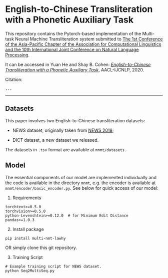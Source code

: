 # English-to-Chinese Transliteration with a Phonetic Auxiliary Task

This repository contains the Pytorch-based implementation of the Multi-task Neural Machine Transliteration system submitted to
[The 1st Conference of the Asia-Pacific Chapter of the Association for Computational Linguistics and the 10th International Joint Conference on Natural Language Processing](http://aacl2020.org/). 

It can be accessed in Yuan He and Shay B. Cohen: *[English-to-Chinese Transliteration with a Phonetic Auxiliary Task](http://???)*, AACL-IJCNLP, 2020.


Citation:
```
...
```

------------
## Datasets
This paper involves two English-to-Chinese transliteration datasets: 

   - NEWS dataset, originally taken from [NEWS 2018](http://workshop.colips.org/news2018/dataset.html);

   - DICT dataset, a new dataset we released.
  
The datasets in `.tsv` format are available at `mnmt/datasets`.

## Model
The essential components of our model are implemented individually and the code is available in the directory `mnmt`,
e.g. the encoder is available at `mnmt/encoder/basic_encoder.py`. See below for quick access of our model:

1. Requirements
```
torchtext>=0.5.0
torchvision>=0.5.0
python-Levenshtein>=0.12.0  # for Minimum Edit Distance
pandas>=1.0.3
```
2. Install package
```
pip install multi-nmt-lawhy
```
OR simply clone this git repository.

3. Training Script
```
# Example training script for NEWS dataset.
python Seq2MultiSeq.py
```

